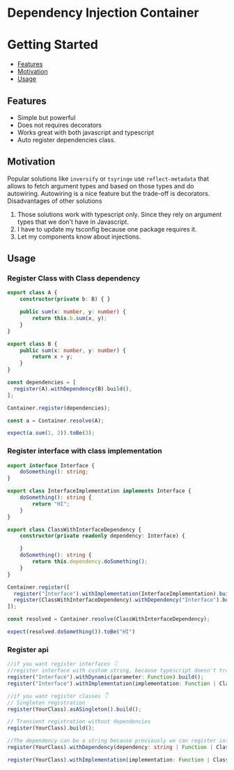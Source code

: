 # Dependency Injection Container

# Getting Started

-   [Features](#features)
-   [Motivation](#motivation)
-   [Usage](#usage)

## Features

-   Simple but powerful
-   Does not requires decorators
-   Works great with both javascript and typescript
-   Auto register dependencies class.

## Motivation

Popular solutions like `inversify` or `tsyringe` use `reflect-metadata` that allows to fetch argument types and based on
those types and do autowiring. Autowiring is a nice feature but the trade-off is decorators.
Disadvantages of other solutions

1.  Those solutions work with typescript only. Since they rely on argument types that we don't have in Javascript.
2.  I have to update my tsconfig because one package requires it.
3.  Let my components know about injections.

## Usage

### Register Class with Class dependency

```typescript
export class A {
    constructor(private b: B) { }

    public sum(x: number, y: number) {
        return this.b.sum(x, y);
    }
}

export class B {
    public sum(x: number, y: number) {
        return x + y;
    }
}

const dependencies = [
  register(A).withDependency(B).build(),
];

Container.register(dependencies);

const a = Container.resolve(A);

expect(a.sum(1, 2)).toBe(3);
```

### Register interface with class implementation

```typescript
export interface Interface {
    doSomething(): string;
}

export class InterfaceImplementation implements Interface {
    doSomething(): string {
        return "HI";
    }
}

export class ClassWithInterfaceDependency {
    constructor(private readonly dependency: Interface) {

    }
    doSomething(): string {
        return this.dependency.doSomething();
    }
}

Container.register([
  register("Interface").withImplementation(InterfaceImplementation).build(),
  register(ClassWithInterfaceDependency).withDependency("Interface").build(),
]);

const resolved = Container.resolve(ClassWithInterfaceDependency);

expect(resolved.doSomething()).toBe("HI")
```

### Register api

```typescript
//if you want register interfaces 👇
//register interface with custom string, because typescript doesn't transpile interfaces.
register("Interface").withDynamic(parameter: Function).build();
register("Interface").withImplementation(implementation: Function | Class | object).build();

//if you want register classes 👇
// Singleton registration
register(YourClass).asASingleton().build();

// Transient registration without dependencies
register(YourClass).build();

//The dependency can be a string because previously we can register interfaces.
register(YourClass).withDependency(dependency: string | Function | Class).build();

register(YourClass).withImplementation(implementation: Function | Class | object).build();
```
